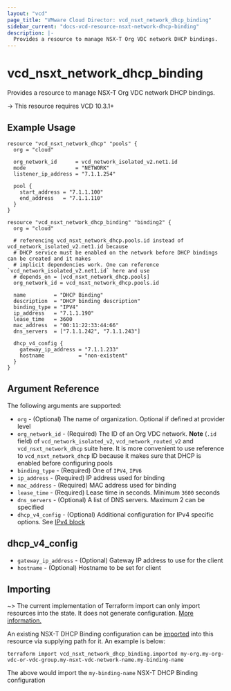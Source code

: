 ```yaml
---
layout: "vcd"
page_title: "VMware Cloud Director: vcd_nsxt_network_dhcp_binding"
sidebar_current: "docs-vcd-resource-nsxt-network-dhcp-binding"
description: |-
  Provides a resource to manage NSX-T Org VDC network DHCP bindings.
---
```


# vcd\_nsxt\_network\_dhcp\_binding

Provides a resource to manage NSX-T Org VDC network DHCP bindings.

-> This resource requires VCD 10.3.1+

## Example Usage

```hcl
resource "vcd_nsxt_network_dhcp" "pools" {
  org = "cloud"

  org_network_id      = vcd_network_isolated_v2.net1.id
  mode                = "NETWORK"
  listener_ip_address = "7.1.1.254"

  pool {
    start_address = "7.1.1.100"
    end_address   = "7.1.1.110"
  }
}

resource "vcd_nsxt_network_dhcp_binding" "binding2" {
  org = "cloud"

  # referencing vcd_nsxt_network_dhcp.pools.id instead of vcd_network_isolated_v2.net1.id because
  # DHCP service must be enabled on the network before DHCP bindings can be created and it makes
  # implicit dependencies work. One can reference `vcd_network_isolated_v2.net1.id` here and use
  # depends_on = [vcd_nsxt_network_dhcp.pools]
  org_network_id = vcd_nsxt_network_dhcp.pools.id

  name         = "DHCP Binding"
  description  = "DHCP binding description"
  binding_type = "IPV4"
  ip_address   = "7.1.1.190"
  lease_time   = 3600
  mac_address  = "00:11:22:33:44:66"
  dns_servers  = ["7.1.1.242", "7.1.1.243"]

  dhcp_v4_config {
    gateway_ip_address = "7.1.1.233"
    hostname           = "non-existent"
  }
}
```

## Argument Reference

The following arguments are supported:

* `org` - (Optional) The name of organization. Optional if defined at provider level
* `org_network_id` - (Required) The ID of an Org VDC network. **Note**  (`.id` field) of
  `vcd_network_isolated_v2`, `vcd_network_routed_v2` and `vcd_nsxt_network_dhcp` suite here. It is
  more convenient to use reference to `vcd_nsxt_network_dhcp` ID because it makes sure that DHCP is
  enabled before configuring pools
* `binding_type` - (Required) One of `IPV4`, `IPV6`
* `ip_address` - (Required) IP address used for binding
* `mac_address` - (Required) MAC address used for binding
* `lease_time` - (Required) Lease time in seconds. Minimum `3600` seconds
* `dns_servers` - (Optional) A list of DNS servers. Maximum 2 can be specified
* `dhcp_v4_config` - (Optional) Additional configuration for IPv4 specific options. See [IPv4 block](#ipv4-block)

<a id="ipv4-block"></a>

## dhcp_v4_config

* `gateway_ip_address` - (Optional) Gateway IP address to use for the client
* `hostname` - (Optional) Hostname to be set for client

## Importing

~> The current implementation of Terraform import can only import resources into the state.
It does not generate configuration. [More information.](https://www.terraform.io/docs/import/)

An existing NSX-T DHCP Binding configuration can be [imported][docs-import] into this resource via
supplying path for it. An example is
below:

[docs-import]: https://www.terraform.io/docs/import/

```
terraform import vcd_nsxt_network_dhcp_binding.imported my-org.my-org-vdc-or-vdc-group.my-nsxt-vdc-network-name.my-binding-name
```

The above would import the `my-binding-name` NSX-T DHCP Binding configuration
